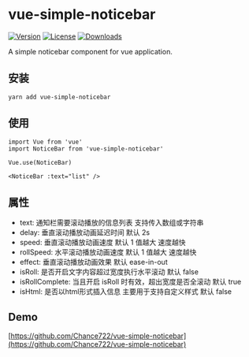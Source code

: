 # vue-simple-noticebar

<a href="https://www.npmjs.com/package/vue-simple-noticebar"><img src="https://img.shields.io/npm/v/vue-simple-noticebar.svg" alt="Version"></a>
<a href="https://www.npmjs.com/package/vue-simple-noticebar"><img src="https://img.shields.io/npm/l/vue-simple-noticebar.svg" alt="License"></a>
<a href="https://www.npmjs.com/package/vue-simple-noticebar"><img src="https://img.shields.io/npm/dm/vue-simple-noticebar.svg" alt="Downloads"></a>

A simple noticebar component for vue application.

## 安装

```
yarn add vue-simple-noticebar
```

## 使用

```
import Vue from 'vue'
import NoticeBar from 'vue-simple-noticebar'

Vue.use(NoticeBar)

<NoticeBar :text="list" />

```

## 属性

- text: 通知栏需要滚动播放的信息列表 支持传入数组或字符串
- delay: 垂直滚动播放动画延迟时间 默认 2s
- speed: 垂直滚动播放动画速度 默认 1 值越大 速度越快
- rollSpeed: 水平滚动播放动画速度 默认 1 值越大 速度越快
- effect: 垂直滚动播放动画效果 默认 ease-in-out
- isRoll: 是否开启文字内容超过宽度执行水平滚动 默认 false
- isRollComplete: 当且开启 isRoll 时有效，超出宽度是否全滚动 默认 true
- isHtml: 是否以html形式插入信息 主要用于支持自定义样式 默认 false

## Demo

[https://github.com/Chance722/vue-simple-noticebar](https://github.com/Chance722/vue-simple-noticebar)